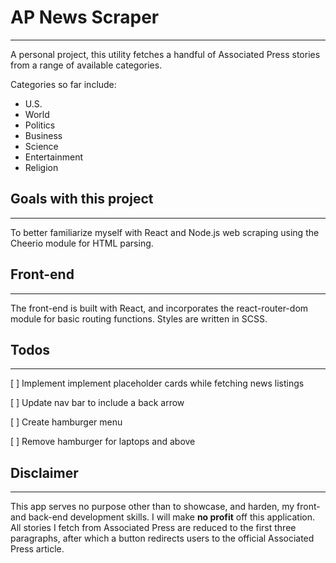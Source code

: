# AP News Scraper
---
A personal project, this utility fetches a handful of Associated Press stories from a range of available categories.

Categories so far include:
- U.S.
- World
- Politics
- Business
- Science
- Entertainment
- Religion

## Goals with this project
---
To better familiarize myself with React and Node.js web scraping using the Cheerio module for HTML parsing.

## Front-end
---
The front-end is built with React, and incorporates the react-router-dom module for basic routing functions. Styles are written in SCSS.

## Todos
---
[ ] Implement implement placeholder cards while fetching news listings

[ ] Update nav bar to include a back arrow

[ ] Create hamburger menu

[ ] Remove hamburger for laptops and above

## Disclaimer
---
This app serves no purpose other than to showcase, and harden, my front- and back-end development skills. I will make **no profit** off this application. All stories I fetch from Associated Press are reduced to the first three paragraphs, after which a button redirects users to the official Associated Press article.